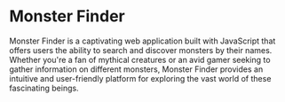 # Monster Finder

Monster Finder is a captivating web application built with JavaScript that offers users the ability to search and discover monsters by their names. Whether you're a fan of mythical creatures or an avid gamer seeking to gather information on different monsters, Monster Finder provides an intuitive and user-friendly platform for exploring the vast world of these fascinating beings.
